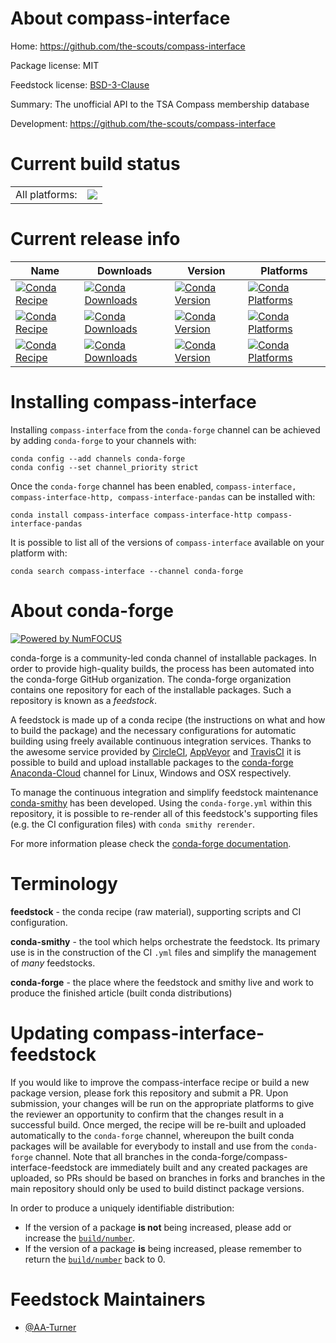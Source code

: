 About compass-interface
=======================

Home: https://github.com/the-scouts/compass-interface

Package license: MIT

Feedstock license: [BSD-3-Clause](https://github.com/conda-forge/compass-interface-feedstock/blob/master/LICENSE.txt)

Summary: The unofficial API to the TSA Compass membership database

Development: https://github.com/the-scouts/compass-interface

Current build status
====================


<table><tr><td>All platforms:</td>
    <td>
      <a href="https://dev.azure.com/conda-forge/feedstock-builds/_build/latest?definitionId=12075&branchName=master">
        <img src="https://dev.azure.com/conda-forge/feedstock-builds/_apis/build/status/compass-interface-feedstock?branchName=master">
      </a>
    </td>
  </tr>
</table>

Current release info
====================

| Name | Downloads | Version | Platforms |
| --- | --- | --- | --- |
| [![Conda Recipe](https://img.shields.io/badge/recipe-compass--interface-green.svg)](https://anaconda.org/conda-forge/compass-interface) | [![Conda Downloads](https://img.shields.io/conda/dn/conda-forge/compass-interface.svg)](https://anaconda.org/conda-forge/compass-interface) | [![Conda Version](https://img.shields.io/conda/vn/conda-forge/compass-interface.svg)](https://anaconda.org/conda-forge/compass-interface) | [![Conda Platforms](https://img.shields.io/conda/pn/conda-forge/compass-interface.svg)](https://anaconda.org/conda-forge/compass-interface) |
| [![Conda Recipe](https://img.shields.io/badge/recipe-compass--interface--http-green.svg)](https://anaconda.org/conda-forge/compass-interface-http) | [![Conda Downloads](https://img.shields.io/conda/dn/conda-forge/compass-interface-http.svg)](https://anaconda.org/conda-forge/compass-interface-http) | [![Conda Version](https://img.shields.io/conda/vn/conda-forge/compass-interface-http.svg)](https://anaconda.org/conda-forge/compass-interface-http) | [![Conda Platforms](https://img.shields.io/conda/pn/conda-forge/compass-interface-http.svg)](https://anaconda.org/conda-forge/compass-interface-http) |
| [![Conda Recipe](https://img.shields.io/badge/recipe-compass--interface--pandas-green.svg)](https://anaconda.org/conda-forge/compass-interface-pandas) | [![Conda Downloads](https://img.shields.io/conda/dn/conda-forge/compass-interface-pandas.svg)](https://anaconda.org/conda-forge/compass-interface-pandas) | [![Conda Version](https://img.shields.io/conda/vn/conda-forge/compass-interface-pandas.svg)](https://anaconda.org/conda-forge/compass-interface-pandas) | [![Conda Platforms](https://img.shields.io/conda/pn/conda-forge/compass-interface-pandas.svg)](https://anaconda.org/conda-forge/compass-interface-pandas) |

Installing compass-interface
============================

Installing `compass-interface` from the `conda-forge` channel can be achieved by adding `conda-forge` to your channels with:

```
conda config --add channels conda-forge
conda config --set channel_priority strict
```

Once the `conda-forge` channel has been enabled, `compass-interface, compass-interface-http, compass-interface-pandas` can be installed with:

```
conda install compass-interface compass-interface-http compass-interface-pandas
```

It is possible to list all of the versions of `compass-interface` available on your platform with:

```
conda search compass-interface --channel conda-forge
```


About conda-forge
=================

[![Powered by NumFOCUS](https://img.shields.io/badge/powered%20by-NumFOCUS-orange.svg?style=flat&colorA=E1523D&colorB=007D8A)](http://numfocus.org)

conda-forge is a community-led conda channel of installable packages.
In order to provide high-quality builds, the process has been automated into the
conda-forge GitHub organization. The conda-forge organization contains one repository
for each of the installable packages. Such a repository is known as a *feedstock*.

A feedstock is made up of a conda recipe (the instructions on what and how to build
the package) and the necessary configurations for automatic building using freely
available continuous integration services. Thanks to the awesome service provided by
[CircleCI](https://circleci.com/), [AppVeyor](https://www.appveyor.com/)
and [TravisCI](https://travis-ci.com/) it is possible to build and upload installable
packages to the [conda-forge](https://anaconda.org/conda-forge)
[Anaconda-Cloud](https://anaconda.org/) channel for Linux, Windows and OSX respectively.

To manage the continuous integration and simplify feedstock maintenance
[conda-smithy](https://github.com/conda-forge/conda-smithy) has been developed.
Using the ``conda-forge.yml`` within this repository, it is possible to re-render all of
this feedstock's supporting files (e.g. the CI configuration files) with ``conda smithy rerender``.

For more information please check the [conda-forge documentation](https://conda-forge.org/docs/).

Terminology
===========

**feedstock** - the conda recipe (raw material), supporting scripts and CI configuration.

**conda-smithy** - the tool which helps orchestrate the feedstock.
                   Its primary use is in the construction of the CI ``.yml`` files
                   and simplify the management of *many* feedstocks.

**conda-forge** - the place where the feedstock and smithy live and work to
                  produce the finished article (built conda distributions)


Updating compass-interface-feedstock
====================================

If you would like to improve the compass-interface recipe or build a new
package version, please fork this repository and submit a PR. Upon submission,
your changes will be run on the appropriate platforms to give the reviewer an
opportunity to confirm that the changes result in a successful build. Once
merged, the recipe will be re-built and uploaded automatically to the
`conda-forge` channel, whereupon the built conda packages will be available for
everybody to install and use from the `conda-forge` channel.
Note that all branches in the conda-forge/compass-interface-feedstock are
immediately built and any created packages are uploaded, so PRs should be based
on branches in forks and branches in the main repository should only be used to
build distinct package versions.

In order to produce a uniquely identifiable distribution:
 * If the version of a package **is not** being increased, please add or increase
   the [``build/number``](https://docs.conda.io/projects/conda-build/en/latest/resources/define-metadata.html#build-number-and-string).
 * If the version of a package **is** being increased, please remember to return
   the [``build/number``](https://docs.conda.io/projects/conda-build/en/latest/resources/define-metadata.html#build-number-and-string)
   back to 0.

Feedstock Maintainers
=====================

* [@AA-Turner](https://github.com/AA-Turner/)

